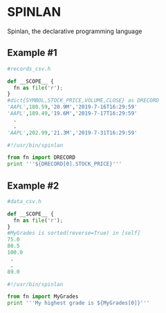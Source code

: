 # SPINLAN
Spinlan, the declarative programming language 

## Example #1

```python 
#records_csv.h

def __SCOPE__ {
  fn as file('r');
}
#dict{SYMBOL,STOCK_PRICE,VOLUME,CLOSE} as DRECORD 
'AAPL',180.59,'20.9M','2019-7-16T16:29:59'
'AAPL',189.49,'19.6M','2019-7-17T16:29:59'
  .
  .
'AAPL',202.99,'21.3M','2019-7-31T16:29:59'
```


```python  
#!/usr/bin/spinlan

from fn import DRECORD
print '''${DRECORD[0].STOCK_PRICE}'''

```

## Example #2

```python
#data_csv.h

def __SCOPE__ {
  fn as file('r');
}
#MyGrades is sorted(reverse=True) in [self]
75.0
80.5
100.0
 .
 .
89.0
```

```python
#!/usr/bin/spinlan

from fn import MyGrades
print '''My highest grade is ${MyGrades[0]}'''
```

